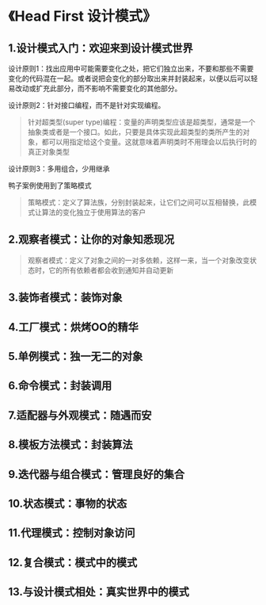 # 《Head First 设计模式》

## 1.设计模式入门：欢迎来到设计模式世界

设计原则1：找出应用中可能需要变化之处，把它们独立出来，不要和那些不需要变化的代码混在一起。或者说把会变化的部分取出来并封装起来，以便以后可以轻易改动或扩充此部分，而不影响不需要变化的其他部分。

设计原则2：针对接口编程，而不是针对实现编程。

>   针对超类型(super type)编程：变量的声明类型应该是超类型，通常是一个抽象类或者是一个接口。如此，只要是具体实现此超类型的类所产生的对象，都可以用指定给这个变量。这就意味着声明类时不用理会以后执行时的真正对象类型

设计原则3：多用组合，少用继承

鸭子案例使用到了策略模式

>   策略模式：定义了算法族，分别封装起来，让它们之间可以互相替换，此模式让算法的变化独立于使用算法的客户

## 2.观察者模式：让你的对象知悉现况

>   观察者模式：定义了对象之间的一对多依赖，这样一来，当一个对象改变状态时，它的所有依赖者都会收到通知并自动更新



## 3.装饰者模式：装饰对象

## 4.工厂模式：烘烤OO的精华

## 5.单例模式：独一无二的对象

## 6.命令模式：封装调用

## 7.适配器与外观模式：随遇而安

## 8.模板方法模式：封装算法

## 9.迭代器与组合模式：管理良好的集合

## 10.状态模式：事物的状态

## 11.代理模式：控制对象访问

## 12.复合模式：模式中的模式

## 13.与设计模式相处：真实世界中的模式